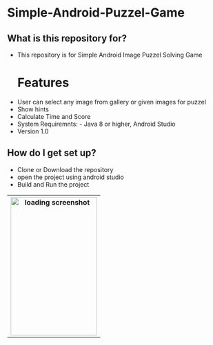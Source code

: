 # Simple-Android-Puzzel-Game
<h2>What is this repository for?</h2>
<ul>
    <li>This repository is for Simple Android Image Puzzel Solving Game</li>
    <h1>Features</h1>
    <li>User can select any image from gallery or given images for puzzel</li>
    <li>Show hints</li>
    <li> Calculate Time and Score</li>
    <li>System Requiremnts: - Java 8 or higher, Android Studio</li>
    <li>Version 1.0</li>
</ul>
<h2>How do I get set up?</h2>
<ul>
    <li>Clone or Download the repository</li>
    <li>open the project using android studio</li>
    <li>Build and Run the project</li>
</ul>
<table style="width:100%">
    <tr>
        <th><img src="screenshots/Screenshot_2.jpg" alt="loading screenshot"  width="200" height="320"/></th>
    </tr>
</table>
